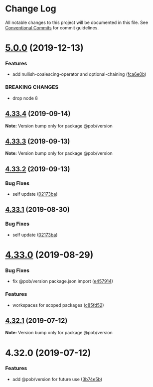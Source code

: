 # Change Log

All notable changes to this project will be documented in this file.
See [Conventional Commits](https://conventionalcommits.org) for commit guidelines.

# [5.0.0](https://github.com/christophehurpeau/pob/compare/@pob/version@4.33.4...@pob/version@5.0.0) (2019-12-13)


### Features

* add nullish-coalescing-operator and optional-chaining ([fca6e0b](https://github.com/christophehurpeau/pob/commit/fca6e0b6ddfd5b5851134fa0cdbb1eb56930c8d4))


### BREAKING CHANGES

* drop node 8





## [4.33.4](https://github.com/christophehurpeau/pob/compare/@pob/version@4.33.3...@pob/version@4.33.4) (2019-09-14)

**Note:** Version bump only for package @pob/version





## [4.33.3](https://github.com/christophehurpeau/pob/compare/@pob/version@4.33.2...@pob/version@4.33.3) (2019-09-13)

**Note:** Version bump only for package @pob/version





## [4.33.2](https://github.com/christophehurpeau/pob/compare/@pob/version@4.33.0...@pob/version@4.33.2) (2019-09-13)


### Bug Fixes

* self update ([02173ba](https://github.com/christophehurpeau/pob/commit/02173ba))





## [4.33.1](https://github.com/christophehurpeau/pob/compare/@pob/version@4.33.0...@pob/version@4.33.1) (2019-08-30)


### Bug Fixes

* self update ([02173ba](https://github.com/christophehurpeau/pob/commit/02173ba))





# [4.33.0](https://github.com/christophehurpeau/pob/compare/@pob/version@4.32.1...@pob/version@4.33.0) (2019-08-29)


### Bug Fixes

* fix @pob/version package.json import ([e457914](https://github.com/christophehurpeau/pob/commit/e457914))


### Features

* workspaces for scoped packages ([c85fd52](https://github.com/christophehurpeau/pob/commit/c85fd52))





## [4.32.1](https://github.com/christophehurpeau/pob/compare/@pob/version@4.32.0...@pob/version@4.32.1) (2019-07-12)

**Note:** Version bump only for package @pob/version





# 4.32.0 (2019-07-12)


### Features

* add @pob/version for future use ([3b74e5b](https://github.com/christophehurpeau/pob/commit/3b74e5b))
